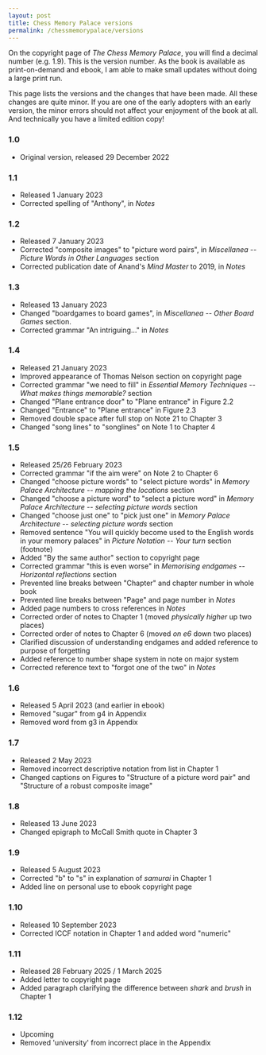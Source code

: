 ```yaml
---
layout: post
title: Chess Memory Palace versions
permalink: /chessmemorypalace/versions
---
```


On the copyright page of *The Chess Memory Palace*, you will find a decimal number (e.g. 1.9). This is the version number. As the book is available as print-on-demand and ebook, I am able to make small updates without doing a large print run.

This page lists the versions and the changes that have been made. All these changes are quite minor. If you are one of the early adopters with an early version, the minor errors should not affect your enjoyment of the book at all. And technically you have a limited edition copy!

### 1.0
- Original version, released 29 December 2022

### 1.1
- Released 1 January 2023
- Corrected spelling of "Anthony", in *Notes*

### 1.2
- Released 7 January 2023
- Corrected "composite images" to "picture word pairs", in *Miscellanea -- Picture Words in Other Languages* section
- Corrected publication date of Anand's *Mind Master* to 2019, in *Notes*

### 1.3
- Released 13 January 2023
- Changed "boardgames to board games", in *Miscellanea -- Other Board Games* section.
- Corrected grammar "An intriguing..." in *Notes*

### 1.4
- Released 21 January 2023
- Improved appearance of Thomas Nelson section on copyright page
- Corrected grammar "we need to fill" in *Essential Memory Techniques -- What makes things memorable?* section
- Changed "Plane entrance door" to "Plane entrance" in Figure 2.2
- Changed "Entrance" to "Plane entrance" in Figure 2.3
- Removed double space after full stop on Note 21 to Chapter 3
- Changed "song lines" to "songlines" on Note 1 to Chapter 4

### 1.5
- Released 25/26 February 2023
- Corrected grammar "if the aim were" on Note 2 to Chapter 6
- Changed "choose picture words" to "select picture words" in *Memory Palace Architecture -- mapping the locations* section
- Changed "choose a picture word" to "select a picture word" in *Memory Palace Architecture -- selecting picture words* section
- Changed "choose just one" to "pick just one" in *Memory Palace Architecture -- selecting picture words* section
- Removed sentence "You will quickly become used to the English words in your memory palaces" in *Picture Notation -- Your turn* section (footnote)
- Added "By the same author" section to copyright page
- Corrected grammar "this is even worse" in *Memorising endgames -- Horizontal reflections* section
- Prevented line breaks between "Chapter" and chapter number in whole book
- Prevented line breaks between "Page" and page number in *Notes*
- Added page numbers to cross references in *Notes*
- Corrected order of notes to Chapter 1 (moved *physically higher* up two places)
- Corrected order of notes to Chapter 6 (moved *on e6* down two places)
- Clarified discussion of understanding endgames and added reference to purpose of forgetting
- Added reference to number shape system in note on major system
- Corrected reference text to "forgot one of the two" in *Notes*

### 1.6
- Released 5 April 2023 (and earlier in ebook)
- Removed "sugar" from g4 in Appendix
- Removed word from g3 in Appendix

### 1.7
- Released 2 May 2023
- Removed incorrect descriptive notation from list in Chapter 1
- Changed captions on Figures to "Structure of a picture word pair" and "Structure of a robust composite image"

### 1.8
- Released 13 June 2023
- Changed epigraph to McCall Smith quote in Chapter 3

### 1.9
- Released 5 August 2023
- Corrected "b" to "s" in explanation of *samurai* in Chapter 1
- Added line on personal use to ebook copyright page

### 1.10
- Released 10 September 2023
- Corrected ICCF notation in Chapter 1 and added word "numeric"

### 1.11
- Released 28 February 2025 / 1 March 2025
- Added letter to copyright page
- Added paragraph clarifying the difference between *shark* and *brush* in Chapter 1

### 1.12
- Upcoming
- Removed 'university' from incorrect place in the Appendix
